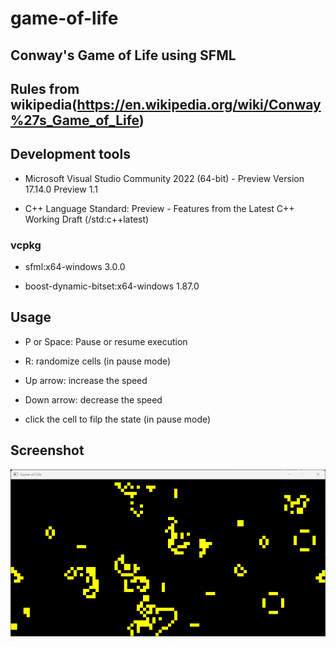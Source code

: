 # game-of-life

## Conway's Game of Life using SFML

## Rules from wikipedia(https://en.wikipedia.org/wiki/Conway%27s_Game_of_Life)

## Development tools

- Microsoft Visual Studio Community 2022 (64-bit) - Preview
Version 17.14.0 Preview 1.1

- C++ Language Standard: Preview - Features from the Latest C++ Working Draft (/std:c++latest)

### vcpkg

- sfml:x64-windows 3.0.0

- boost-dynamic-bitset:x64-windows 1.87.0

## Usage

- P or Space: Pause or resume execution

- R: randomize cells (in pause mode)

- Up arrow: increase the speed

- Down arrow: decrease the speed

- click the cell to filp the state (in pause mode)

## Screenshot

![screenshot](Screenshot.png)
